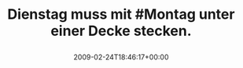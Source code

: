 ---
retweeted: false
source: <a href="http://twitter.com" rel="nofollow">Twitter Web Client</a>
entities:
  hashtags:
  - text: Dienstag
    indices:
    - '0'
    - '9'
  - text: Montag
    indices:
    - '19'
    - '26'
  symbols: []
  user_mentions: []
  urls: []
display_text_range:
- '0'
- '53'
favorite_count: '2'
id_str: '1245898077'
truncated: false
retweet_count: '0'
id: '1245898077'
created_at: Tue Feb 24 18:46:17 +0000 2009
favorited: false
full_text: "#Dienstag muss mit #Montag unter einer Decke stecken."
lang: de
tags:
- Dienstag
- Montag
- pesos/twitter
date: '2009-02-24T18:46:17+00:00'
src: https://twitter.com/bascht/status/1245898077
original_url: https://twitter.com/bascht/status/1245898077
type: twitter_tweet
text: "#Dienstag muss mit #Montag unter einer Decke stecken."
title: 'Dienstag muss mit #Montag unter einer Decke stecken.

  '

---